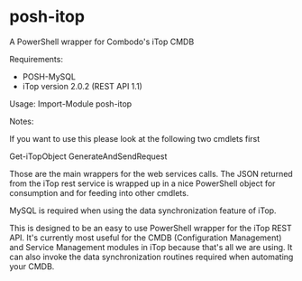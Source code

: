 posh-itop
=========

A PowerShell wrapper for Combodo's iTop CMDB

Requirements:

- POSH-MySQL
- iTop version 2.0.2 (REST API 1.1)

Usage:
Import-Module posh-itop

Notes:

If you want to use this please look at the following two cmdlets first

Get-iTopObject
GenerateAndSendRequest

Those are the main wrappers for the web services calls.  The JSON returned from the iTop rest service is wrapped up in a nice PowerShell object for consumption and for feeding into other cmdlets.

MySQL is required when using the data synchronization feature of iTop.

This is designed to be an easy to use PowerShell wrapper for the iTop REST API.  It's currently most useful for the CMDB (Configuration Management) and Service Management modules in iTop because that's all we are using.  It can also invoke the data synchronization routines required when automating your CMDB.  


